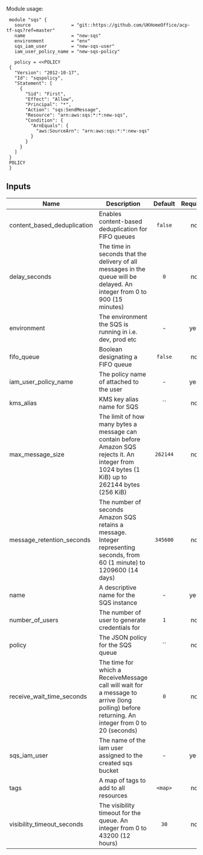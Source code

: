 Module usage:

     module "sqs" {
       source               = "git::https://github.com/UKHomeOffice/acp-tf-sqs?ref=master"
       name                 = "new-sqs"
       environment          = "env"
       sqs_iam_user         = "new-sqs-user"
       iam_user_policy_name = "new-sqs-policy"

       policy = <<POLICY
     {
       "Version": "2012-10-17",
       "Id": "sqspolicy",
       "Statement": [
         {
           "Sid": "First",
           "Effect": "Allow",
           "Principal": "*",
           "Action": "sqs:SendMessage",
           "Resource": "arn:aws:sqs:*:*:new-sqs",
           "Condition": {
             "ArnEquals": {
               "aws:SourceArn": "arn:aws:sqs:*:*:new-sqs"
             }
           }
         }
       ]
     }
     POLICY
     }


## Inputs

| Name | Description | Default | Required |
|------|-------------|:-----:|:-----:|
| content_based_deduplication | Enables content-based deduplication for FIFO queues | `false` | no |
| delay_seconds | The time in seconds that the delivery of all messages in the queue will be delayed. An integer from 0 to 900 (15 minutes) | `0` | no |
| environment | The environment the SQS is running in i.e. dev, prod etc | - | yes |
| fifo_queue | Boolean designating a FIFO queue | `false` | no |
| iam_user_policy_name | The policy name of attached to the user | - | yes |
| kms_alias | KMS key alias name for SQS | `` | no |
| max_message_size | The limit of how many bytes a message can contain before Amazon SQS rejects it. An integer from 1024 bytes (1 KiB) up to 262144 bytes (256 KiB) | `262144` | no |
| message_retention_seconds | The number of seconds Amazon SQS retains a message. Integer representing seconds, from 60 (1 minute) to 1209600 (14 days) | `345600` | no |
| name | A descriptive name for the SQS instance | - | yes |
| number_of_users | The number of user to generate credentials for | `1` | no |
| policy | The JSON policy for the SQS queue | `` | no |
| receive_wait_time_seconds | The time for which a ReceiveMessage call will wait for a message to arrive (long polling) before returning. An integer from 0 to 20 (seconds) | `0` | no |
| sqs_iam_user | The name of the iam user assigned to the created sqs bucket | - | yes |
| tags | A map of tags to add to all resources | `<map>` | no |
| visibility_timeout_seconds | The visibility timeout for the queue. An integer from 0 to 43200 (12 hours) | `30` | no |

